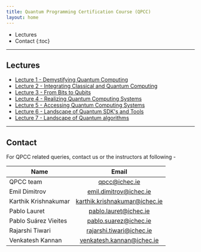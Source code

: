 ```yaml
---
title: Quantum Programming Certification Course (QPCC)
layout: home
---
```


- Lectures
- Contact
{:toc}

---
## Lectures
- [Lecture 1 - Demystifying Quantum Computing](Theme1/module-1.1/demystifying-quantum-computing.md)
- [Lecture 2 - Integrating Classical and Quantum Computing](Theme1/module-1.2/integrating-classical-and-quantum-computing.md)
- [Lecture 3 - From Bits to Qubits](Theme3/module-3.1/from-bits-to-qubits.md)
- [Lecture 4 - Realizing Quantum Computing Systems](Theme2/module-2.1/realizing-quantum-computing-systems.md)
- [Lecture 5 - Accessing Quantum Computing Systems](Theme2/module-2.2/accessing-quantum-computing-systems.md)
- [Lecture 6 - Landscape of Quantum SDK's and Tools](Theme5/module-5.1/landscape-of-sdks-tools.md)
- [Lecture 7 - Landscape of Quantum algorithms](Theme4/module-4.1/landscape-of-quantum-algorithms.md)



---

## Contact
For QPCC related queries, contact us or the instructors at following -

| Name                 | Email                           |
|---                   |:---:                            |
| QPCC team            | <qpcc@ichec.ie>                 |
| Emil Dimitrov        | <emil.dimitrov@ichec.ie>        |
| Karthik Krishnakumar | <karthik.krishnakumar@ichec.ie> |
| Pablo Lauret         | <pablo.lauret@ichec.ie>         |
| Pablo Suárez Vieites | <pablo.suarez@ichec.ie>         |
| Rajarshi Tiwari      | <rajarshi.tiwari@ichec.ie>      |
| Venkatesh Kannan     | <venkatesh.kannan@ichec.ie>     |


